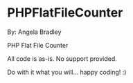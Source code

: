 PHPFlatFileCounter
==================
By: Angela Bradley

PHP Flat File Counter

All code is as-is. No support provided.

Do with it what you will... happy coding! :)
